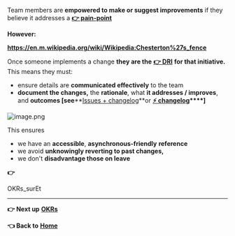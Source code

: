 Team members are **empowered to make or suggest improvements** if they believe it addresses a **[👉 pain-point](https://coda.io/d/handbook_d8YyqXR1Myf/Issues-changelog_suHR-)**

**However:**

**https://en.m.wikipedia.org/wiki/Wikipedia:Chesterton%27s_fence**

Once someone implements a change **they are the** **[👉 DRI](https://coda.io/d/handbook_d8YyqXR1Myf/How-we-enable-work_suTXa)** **for that initiative.** This means they must:

-   ensure details are **communicated effectively** to the team
-   **document the changes,** the **rationale**, what **it addresses / improves**, and **outcomes [see****[Issues + changelog](https://coda.io/d/handbook_d8YyqXR1Myf/Issues-changelog_suHR-)**or **[⚡️ changelog](https://github.com/dsrptn/xLab/releases/)****]**

![image.png](https://codahosted.io/docs/8YyqXR1Myf/blobs/bl-0OuftOsYVT/254944823eac3783287ff3ec50155524a7e2e4c5d33dd8b2fe56440b13e433ab521ec392f010ee9bc3a1c55c22754f0936a35d76b6eb1b8221714bce1ab87233aa2647e89bfaa889c7c74e27c844071df93cd8efc8531eb1a9b03b6f53321dcae0fd3013)

This ensures

-   we have an **accessible**, **asynchronous-friendly** **reference**
-   we avoid **unknowingly reverting to past changes,**
-   we don't **disadvantage those on leave**

**👉**

OKRs_surEt

* * * * *

**👉 Next up** **[OKRs](https://coda.io/d/handbook_d8YyqXR1Myf/OKRs_surEt)**

**👈 Back to** **[Home](https://coda.io/d/handbook_d8YyqXR1Myf/Home_suMUJ)**